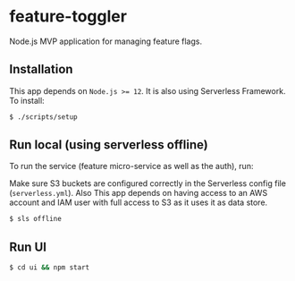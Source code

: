 # feature-toggler

Node.js MVP application for managing feature flags.


## Installation

This app depends on `Node.js >= 12`. It is also using Serverless Framework. To install:

```bash
$ ./scripts/setup
```

## Run local (using serverless offline)

To run the service (feature micro-service as well as the auth), run:

Make sure S3 buckets are configured correctly in the Serverless config file (`serverless.yml`). Also This app depends on having access to an AWS account and IAM user with full access to S3 as it uses it as data store.

```bash
$ sls offline
```

## Run UI

```bash
$ cd ui && npm start
```
